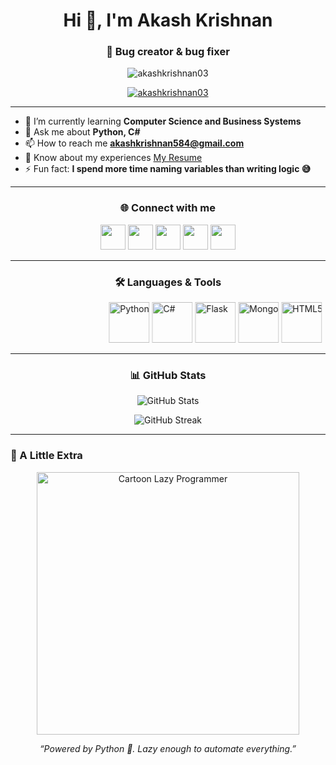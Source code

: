 <h1 align="center">Hi 👋, I'm Akash Krishnan</h1>
<h3 align="center">🐞 Bug creator & bug fixer</h3>

<p align="center"> 
  <img src="https://komarev.com/ghpvc/?username=akashkrishnan03&label=Profile%20views&color=0e75b6&style=flat" alt="akashkrishnan03" /> 
</p>

<p align="center"> 
  <a href="https://github.com/ryo-ma/github-profile-trophy">
    <img src="https://github-profile-trophy.vercel.app/?username=akashkrishnan03&theme=dracula&margin-w=15&margin-h=15&no-frame=true" alt="akashkrishnan03" />
  </a> 
</p>

---

- 🌱 I’m currently learning **Computer Science and Business Systems**  
- 💬 Ask me about **Python, C#**  
- 📫 How to reach me **akashkrishnan584@gmail.com**  
- 📄 Know about my experiences [My Resume](https://drive.google.com/file/d/17lpt0r7VyiSWXtZB3CdyXD4VmMAlpcDV/view?usp=sharing)  
- ⚡ Fun fact: **I spend more time naming variables than writing logic 😅**  

---

<h3 align="center">🌐 Connect with me</h3>
<p align="center">
  <a href="https://linkedin.com/in/akash r" target="blank"><img src="https://skillicons.dev/icons?i=linkedin" height="40" /></a>
  <a href="https://www.hackerrank.com/@aakkaasshh2005" target="blank"><img src="https://cdn.jsdelivr.net/gh/devicons/devicon/icons/hackerrank/hackerrank-original.svg" height="40" /></a>
  <a href="https://codeforces.com/profile/akah_krish" target="blank"><img src="https://sta.codeforces.com/s/59807/images/codeforces-logo-with-telegram.png" height="40" /></a>
  <a href="https://www.leetcode.com/akash r" target="blank"><img src="https://upload.wikimedia.org/wikipedia/commons/1/19/LeetCode_logo_black.png" height="40" /></a>
  <a href="https://www.hackerearth.com/@aakkaasshh2005" target="blank"><img src="https://upload.wikimedia.org/wikipedia/commons/e/e8/HackerEarth_logo.png" height="40" /></a>
</p>

---

<h3 align="center">🛠️ Languages & Tools</h3>
<p align="center">
  <marquee behavior="alternate" direction="left" scrollamount="6">
    <img src="https://cdn.jsdelivr.net/gh/devicons/devicon/icons/python/python-original.svg" width="65" height="65" alt="Python" />
    <img src="https://cdn.jsdelivr.net/gh/devicons/devicon/icons/csharp/csharp-original.svg" width="65" height="65" alt="C#" />
    <img src="https://www.vectorlogo.zone/logos/pocoo_flask/pocoo_flask-icon.svg" width="65" height="65" alt="Flask" />
    <img src="https://cdn.jsdelivr.net/gh/devicons/devicon/icons/mongodb/mongodb-original.svg" width="65" height="65" alt="MongoDB" />
    <img src="https://cdn.jsdelivr.net/gh/devicons/devicon/icons/html5/html5-original.svg" width="65" height="65" alt="HTML5" />
  </marquee>
</p>

---

<h3 align="center">📊 GitHub Stats</h3>
<p align="center">
  <img src="https://github-readme-stats.vercel.app/api?username=akashkrishnan03&show_icons=true&theme=tokyonight" alt="GitHub Stats" />
</p>
<p align="center">
  <img src="https://github-readme-streak-stats.herokuapp.com/?user=akashkrishnan03&theme=tokyonight" alt="GitHub Streak" />
</p>

---

### 🎉 A Little Extra  

<p align="center">
  <img src="https://media.giphy.com/media/qgQUggAC3Pfv687qPC/giphy.gif" width="420" alt="Cartoon Lazy Programmer" />
</p>

<p align="center">
  <em>“Powered by Python 🐍. Lazy enough to automate everything.”</em>
</p>
